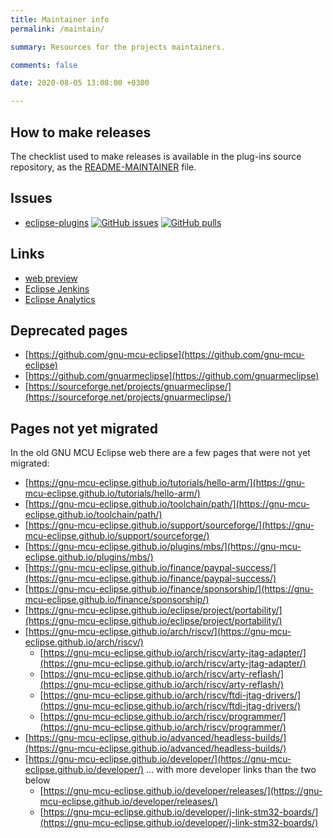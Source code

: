```yaml
---
title: Maintainer info
permalink: /maintain/

summary: Resources for the projects maintainers.

comments: false

date: 2020-08-05 13:08:00 +0300

---
```


## How to make releases

The checklist used to make releases is available in the plug-ins source
repository, as the
[README-MAINTAINER](https://github.com/eclipse-embed-cdt/eclipse-plugins/blob/develop/README-MAINTAINER.md)
file.

## Issues

- [eclipse-plugins](https://github.com/eclipse-embed-cdt/eclipse-plugins/)
[![GitHub issues](https://img.shields.io/github/issues/eclipse-embed-cdt/eclipse-plugins.svg)](https://github.com/eclipse-embed-cdt/eclipse-plugins/issues/)
[![GitHub pulls](https://img.shields.io/github/issues-pr/eclipse-embed-cdt/eclipse-plugins.svg)](https://github.com/eclipse-embed-cdt/eclipse-plugins/pulls/)

## Links

- [web preview](https://eclipse-embed-cdt.github.io/web-preview/)
- [Eclipse Jenkins](https://ci.eclipse.org/embed-cdt/)
- [Eclipse Analytics](https://dev.eclipse.org/committers/committertools/stats.php?filename=embed-cdt)

## Deprecated pages

- [https://github.com/gnu-mcu-eclipse](https://github.com/gnu-mcu-eclipse)
- [https://github.com/gnuarmeclipse](https://github.com/gnuarmeclipse)
- [https://sourceforge.net/projects/gnuarmeclipse/](https://sourceforge.net/projects/gnuarmeclipse/)

## Pages not yet migrated

In the old GNU MCU Eclipse web there are a few pages that were not yet migrated:

- [https://gnu-mcu-eclipse.github.io/tutorials/hello-arm/](https://gnu-mcu-eclipse.github.io/tutorials/hello-arm/)
- [https://gnu-mcu-eclipse.github.io/toolchain/path/](https://gnu-mcu-eclipse.github.io/toolchain/path/)
- [https://gnu-mcu-eclipse.github.io/support/sourceforge/](https://gnu-mcu-eclipse.github.io/support/sourceforge/)
- [https://gnu-mcu-eclipse.github.io/plugins/mbs/](https://gnu-mcu-eclipse.github.io/plugins/mbs/)
- [https://gnu-mcu-eclipse.github.io/finance/paypal-success/](https://gnu-mcu-eclipse.github.io/finance/paypal-success/)
- [https://gnu-mcu-eclipse.github.io/finance/sponsorship/](https://gnu-mcu-eclipse.github.io/finance/sponsorship/)
- [https://gnu-mcu-eclipse.github.io/eclipse/project/portability/](https://gnu-mcu-eclipse.github.io/eclipse/project/portability/)
- [https://gnu-mcu-eclipse.github.io/arch/riscv/](https://gnu-mcu-eclipse.github.io/arch/riscv/)
  - [https://gnu-mcu-eclipse.github.io/arch/riscv/arty-jtag-adapter/](https://gnu-mcu-eclipse.github.io/arch/riscv/arty-jtag-adapter/)
  - [https://gnu-mcu-eclipse.github.io/arch/riscv/arty-reflash/](https://gnu-mcu-eclipse.github.io/arch/riscv/arty-reflash/)
  - [https://gnu-mcu-eclipse.github.io/arch/riscv/ftdi-jtag-drivers/](https://gnu-mcu-eclipse.github.io/arch/riscv/ftdi-jtag-drivers/)
  - [https://gnu-mcu-eclipse.github.io/arch/riscv/programmer/](https://gnu-mcu-eclipse.github.io/arch/riscv/programmer/)
- [https://gnu-mcu-eclipse.github.io/advanced/headless-builds/](https://gnu-mcu-eclipse.github.io/advanced/headless-builds/)
- [https://gnu-mcu-eclipse.github.io/developer/](https://gnu-mcu-eclipse.github.io/developer/) ... with more developer links than the two below
  - [https://gnu-mcu-eclipse.github.io/developer/releases/](https://gnu-mcu-eclipse.github.io/developer/releases/)
  - [https://gnu-mcu-eclipse.github.io/developer/j-link-stm32-boards/](https://gnu-mcu-eclipse.github.io/developer/j-link-stm32-boards/)

